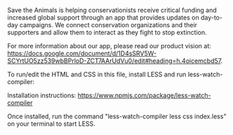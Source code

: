 Save the Animals is helping conservationists receive critical funding and increased global support through an app that provides updates on day-to-day campaigns. We connect conservation organizations and their supporters and allow them to interact as they fight to stop extinction.

For more information about our app, please read our product vision at:
https://docs.google.com/document/d/1D4sSRV5W-SCYrtUO5zz539wbBPrloD-ZCT7AArUdVu0/edit#heading=h.4oicemcbd57.

To run/edit the HTML and CSS in this file, install LESS and run less-watch-compiler:

Installation instructions: https://www.npmjs.com/package/less-watch-compiler

Once installed, run the command "less-watch-compiler less css index.less" on your terminal to start LESS.